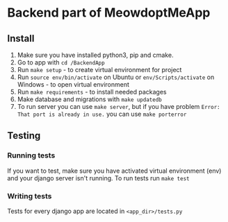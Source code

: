 # Backend part of MeowdoptMeApp

## Install

1. Make sure you have installed python3, pip and cmake.
2. Go to app with `cd /BackendApp`
3. Run `make setup` - to create virtual environment for project
4. Run `source env/bin/activate` on Ubuntu or `env/Scripts/activate` on Windows - to open virtual environment
5. Run `make requirements` - to install needed packages
6. Make database and migrations with `make updatedb`
7. To run server you can use `make server`, but if you have problem `Error: That port is already in use.` you can use `make porterror`

## Testing

### Running tests

If you want to test, make sure you have activated virtual environment (env) and your django server isn't running.
To run tests run `make test`

### Writing tests

Tests for every django app are located in `<app_dir>/tests.py`
